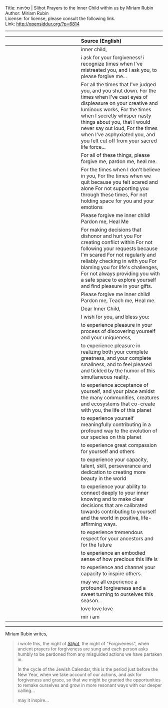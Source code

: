 <html>
<head></head>
<body>
Title: סליחות | Sliḥot Prayers to the Inner Child within us by Miriam Rubin<br />
Author: Miriam Rubin<br />
License: for license, please consult the following link.<br />
Link: <a href="http://opensiddur.org/?p=6814">http://opensiddur.org/?p=6814</a>
<p />
<hr />

<table style="margin-left: auto;margin-right: auto;" class="draggable">
<thead><tr><th id="x" style="text-align: right;"></th><th style="text-align: left;">Source (English)</th></tr></thead>
<tbody>
<tr>
<td style="vertical-align:top;" width="46%">
<div class="liturgy"><span lang="he">

</span></div>
 </td>
  
 <td style="vertical-align:top;" width="53%">
<div class="english">
inner child,
</div></td>
</tr>


<tr>
 <td style="vertical-align:top;" width="46%">
 <div class="liturgy"><span lang="he">
 
</span></div>
 </td>
  
 <td style="vertical-align:top;" width="53%">
<div class="english">
i ask for your forgiveness!
i recognize times when I've mistreated you, and i ask you, to please forgive me...
</div></td>
</tr>


<tr>
 <td style="vertical-align:top;" width="46%">
 <div class="liturgy"><span lang="he">
 
</span></div>
 </td>
  
 <td style="vertical-align:top;" width="53%">
<div class="english">
For all the times that I've judged you, and you shut down.
For the times when I've cast eyes of displeasure on your creative and luminous works,
For the times when I secretly whisper nasty things about you, that I would never say out loud,
For the times when I've asphyxiated you, and you felt cut off from your sacred life force...
</div></td>
</tr>


<tr>
 <td style="vertical-align:top;" width="46%">
 <div class="liturgy"><span lang="he">
 
</span></div>
 </td>
  
 <td style="vertical-align:top;" width="53%">
<div class="english">
For all of these things, please forgive me, pardon me, heal me.
</div></td>
</tr>


<tr>
 <td style="vertical-align:top;" width="46%">
 <div class="liturgy"><span lang="he">
 
</span></div>
 </td>
  
 <td style="vertical-align:top;" width="53%">
<div class="english">
For the times when I don't believe in you,
For the times when we quit because you felt scared and alone
For not supporting you through these times,
For not holding space for you and your emotions
</div></td>
</tr>


<tr>
 <td style="vertical-align:top;" width="46%">
 <div class="liturgy"><span lang="he">
 
</span></div>
 </td>
  
 <td style="vertical-align:top;" width="53%">
<div class="english">
Please forgive me inner child! Pardon me, Heal Me
</div></td>
</tr>


<tr>
 <td style="vertical-align:top;" width="46%">
 <div class="liturgy"><span lang="he">
 
</span></div>
 </td>
  
 <td style="vertical-align:top;" width="53%">
<div class="english">
For making decisions that dishonor and hurt you
For creating conflict within
For not following your requests because I'm scared
For not regularly and reliably checking in with you
For blaming you for life's challenges,
For not always providing you with a safe space to explore yourself and find pleasure in your gifts.
</div></td>
</tr>


<tr>
 <td style="vertical-align:top;" width="46%">
 <div class="liturgy"><span lang="he">
 
</span></div>
 </td>
  
 <td style="vertical-align:top;" width="53%">
<div class="english">
Please forgive me inner child! Pardon me, Teach me, Heal me.
</div></td>
</tr>


<tr>
 <td style="vertical-align:top;" width="46%">
 <div class="liturgy"><span lang="he">
 
</span></div>
 </td>
  
 <td style="vertical-align:top;" width="53%">
<div class="english">
Dear Inner Child,
</div></td>
</tr>


<tr>
 <td style="vertical-align:top;" width="46%">
 <div class="liturgy"><span lang="he">
 
</span></div>
 </td>
  
 <td style="vertical-align:top;" width="53%">
<div class="english">
I wish for you, and bless you:
</div></td>
</tr>


<tr>
 <td style="vertical-align:top;" width="46%">
 <div class="liturgy"><span lang="he">
 
</span></div>
 </td>
  
 <td style="vertical-align:top;" width="53%">
<div class="english">
to experience pleasure in your process of discovering yourself and your uniqueness,
</div></td>
</tr>


<tr>
 <td style="vertical-align:top;" width="46%">
 <div class="liturgy"><span lang="he">
 
</span></div>
 </td>
  
 <td style="vertical-align:top;" width="53%">
<div class="english">
to experience pleasure in realizing both your complete greatness, and your complete smallness, and to feel pleased and tickled by the humor of this simultaneous reality.
</div></td>
</tr>


<tr>
 <td style="vertical-align:top;" width="46%">
 <div class="liturgy"><span lang="he">
 
</span></div>
 </td>
  
 <td style="vertical-align:top;" width="53%">
<div class="english">
to experience acceptance of yourself, and your place amidst the many communities, creatures and ecosystems that co-create with you, the life of this planet
</div></td>
</tr>


<tr>
 <td style="vertical-align:top;" width="46%">
 <div class="liturgy"><span lang="he">
 
</span></div>
 </td>
  
 <td style="vertical-align:top;" width="53%">
<div class="english">
to experience yourself meaningfully contributing in a profound way to the evolution of our species on this planet
</div></td>
</tr>


<tr>
 <td style="vertical-align:top;" width="46%">
 <div class="liturgy"><span lang="he">
 
</span></div>
 </td>
  
 <td style="vertical-align:top;" width="53%">
<div class="english">
to experience great compassion for yourself and others
</div></td>
</tr>


<tr>
 <td style="vertical-align:top;" width="46%">
 <div class="liturgy"><span lang="he">
 
</span></div>
 </td>
  
 <td style="vertical-align:top;" width="53%">
<div class="english">
to experience your capacity, talent, skill, perseverance and dedication to creating more beauty in the world
</div></td>
</tr>


<tr>
 <td style="vertical-align:top;" width="46%">
 <div class="liturgy"><span lang="he">
 
</span></div>
 </td>
  
 <td style="vertical-align:top;" width="53%">
<div class="english">
to experience your ability to connect deeply to your inner knowing and to make clear decisions that are calibrated towards contributing to yourself and the world in positive, life-affirming ways.
</div></td>
</tr>


<tr>
 <td style="vertical-align:top;" width="46%">
 <div class="liturgy"><span lang="he">
 
</span></div>
 </td>
  
 <td style="vertical-align:top;" width="53%">
<div class="english">
to experience tremendous respect for your ancestors and for the future
</div></td>
</tr>


<tr>
 <td style="vertical-align:top;" width="46%">
 <div class="liturgy"><span lang="he">
 
</span></div>
 </td>
  
 <td style="vertical-align:top;" width="53%">
<div class="english">
to experience an embodied sense of how precious this life is
</div></td>
</tr>


<tr>
 <td style="vertical-align:top;" width="46%">
 <div class="liturgy"><span lang="he">
 
</span></div>
 </td>
  
 <td style="vertical-align:top;" width="53%">
<div class="english">
to experience and channel your capacity to inspire others.
</div></td>
</tr>


<tr>
 <td style="vertical-align:top;" width="46%">
 <div class="liturgy"><span lang="he">
 
</span></div>
 </td>
  
 <td style="vertical-align:top;" width="53%">
<div class="english">
may we all experience a profound forgiveness and a sweet turning to ourselves this season...
</div></td>
</tr>


<tr>
 <td style="vertical-align:top;" width="46%">
 <div class="liturgy"><span lang="he">
 
</span></div>
 </td>
  
 <td style="vertical-align:top;" width="53%">
<div class="english">
love love love
</div></td>
</tr>


<tr>
 <td style="vertical-align:top;" width="46%">
 <div class="liturgy"><span lang="he">
 
</span></div>
 </td>
  
 <td style="vertical-align:top;" width="53%">
<div class="english">
mir i am
</div></td>
</tr>
</tbody></table>

<hr />

Miriam Rubin writes,

<blockquote>i wrote this, the night of <em><a href="http://en.wikipedia.org/wiki/Selichot">Sliḥot</a></em>, the night of "Forgiveness", when ancient prayers for forgiveness are sung and each person asks humbly to be pardoned from any misguided actions we have partaken in.

In the cycle of the Jewish Calendar, this is the period just before the New Year, when we take account of our actions, and ask for forgiveness and grace, so that we might be granted the opportunities to remake ourselves and grow in more resonant ways with our deeper calling...

may it inspire...</blockquote>
</body>
</html>